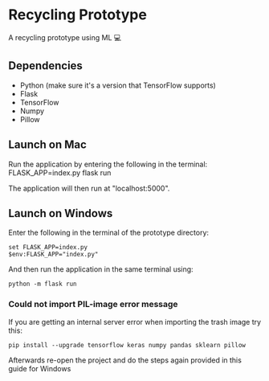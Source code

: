 # Recycling Prototype
A recycling prototype using ML 💻

## Dependencies
* Python (make sure it's a version that TensorFlow supports)
* Flask
* TensorFlow
* Numpy
* Pillow

## Launch on Mac
Run the application by entering the following in the terminal: 
FLASK_APP=index.py flask run 

The application will then run at "localhost:5000".

## Launch on Windows
Enter the following in the terminal of the prototype directory: 
```
set FLASK_APP=index.py
$env:FLASK_APP="index.py"
```
And then run the application in the same terminal using: 
```
python -m flask run 
```

### Could not import PIL-image error message
If you are getting an internal server error when importing the trash image try this: 
```
pip install --upgrade tensorflow keras numpy pandas sklearn pillow
```
Afterwards re-open the project and do the steps again provided in this guide for Windows
